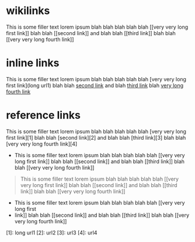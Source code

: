 # wikilinks
This is some filler text lorem ipsum blah blah blah blah blah [[very very long first
link]] blah blah [[second link]] and blah blah [[third link]] blah blah [[very
very long fourth link]]

# inline links
This is some filler text lorem ipsum blah blah blah blah blah [very very long first
link](long url1) blah blah [second link](url2) and blah [third link](url3) blah [very
long fourth link](url4)

# reference links
This is some filler text lorem ipsum blah blah blah blah blah [very very long first
link][1] blah blah [second link][2] and blah blah [third link][3] blah blah [very
very long fourth link][4]



- This is some filler text lorem ipsum blah blah blah blah blah [[very very long first
  link]] blah blah [[second link]] and blah blah [[third link]] blah blah [[very
  very long fourth link]]

> This is some filler text lorem ipsum blah blah blah blah blah [[very very long first
> link]] blah blah [[second link]] and blah blah [[third link]] blah blah [[very
> very long fourth link]]

- This is some filler text lorem ipsum blah blah blah blah blah [[very very long first
- link]] blah blah [[second link]] and blah blah [[third link]] blah blah [[very
  very long fourth link]]

[1]: long url1
[2]: url2
[3]: url3
[4]: url4
